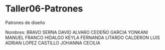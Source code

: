 # Taller06-Patrones
Patrones de diseño

Nombres: 
BRAVO SERNA DAVID ALVARO
CEDEÑO GARCIA YONKANI MANUEL
FRANCO HIDALGO KEYLA FERNANDA
LITARDO CALDERON LUIS ADRIAN
LOPEZ CASTILLO JOHANNA CECILIA

